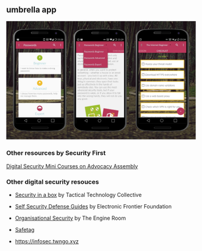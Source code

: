 
## umbrella app

![umbrella app](img/umbrella.png)


### Other resources by Security First

[Digital Security Mini Courses on Advocacy Assembly](https://advocacyassembly.org/en/partners/securityfirst/)

### Other digital security resouces

- [Security in a box](https://securityinabox.org/en/) by Tactical Technology Collective
- [Self Security Defense Guides](https://ssd.eff.org/en) by Electronic Frontier Foundation
- [Organisational Security](https://orgsec.community/display/OS/Organisational+Security) by The Engine Room
- [Safetag](https://safetag.org)

- https://infosec.twngo.xyz
